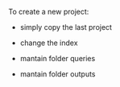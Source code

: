 To create a new project:

- simply copy the last project

- change the index

- mantain folder queries
  
- mantain folder outputs
